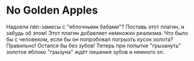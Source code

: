 No Golden Apples
================

Надоели пвп-замесы с "яблочными бабами"?
Поставь этот плагин, и забудь об этом!
Этот плагин добавляет немножко реализма. Что было бы с человеком, если бы он попробовал погрызть кусок золота? Правильно! Остался бы без зубов!
Теперь при попытке "грызануть" золотое яблоко "грызуна" ждёт лишение зубов и немного хп.
